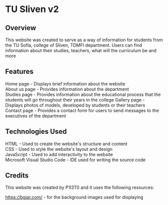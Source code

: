 # TU Sliven v2

## Overview

This website was created to serve as a way of information for students from the TU Sofia, college of Sliven, TDMFI department. 
Users can find information about their studies, teachers, what will the curriculum be and more <br>

## Features

Home page - Displays brief information about the website <br>
About us page - Provides information about the department  <br>
Studies page - Provides information about the educational process that the students will go throughout their years in the college
Gallery page - Displays photos of models, developed by students or their teachers <br>
Contact page - Provides a contact form for users to send messages to the executives of the department <br>

## Technologies Used

HTML - Used to create the website's structure and content <br>
CSS - Used to style the website's layout and design <br>
JavaScript - Used to add interactivity to the website <br>
Microsoft Visual Studio Code - IDE used for writing the source code

## Credits

This website was created by P1l3T0 and it uses the following resources: <br>

https://bgjar.com/ - for the background images used for displaying 
